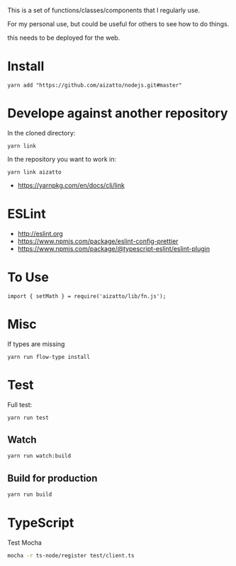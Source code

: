 This is a set of functions/classes/components that I regularly use.

For my personal use, but could be useful for others to see how to do things.

this needs to be deployed for the web.

# Install

    yarn add "https://github.com/aizatto/nodejs.git#master"

# Develope against another repository

In the cloned directory:

    yarn link

In the repository you want to work in:

    yarn link aizatto

- https://yarnpkg.com/en/docs/cli/link

# ESLint

- http://eslint.org
- https://www.npmjs.com/package/eslint-config-prettier
- https://www.npmjs.com/package/@typescript-eslint/eslint-plugin

# To Use

    import { setMath } = require('aizatto/lib/fn.js');

# Misc

If types are missing

    yarn run flow-type install

# Test

Full test:

```sh
yarn run test
```

## Watch

```sh
yarn run watch:build
```

## Build for production

```sh
yarn run build
```

# TypeScript

Test Mocha

```sh
mocha -r ts-node/register test/client.ts
```
